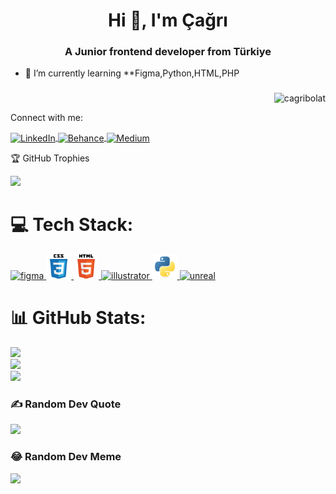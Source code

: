 
<html lang="en">
<head>
    <meta charset="UTF-8">
    <meta name="viewport" content="width=device-width, initial-scale=1.0">
    
        
</head>
<body>
    <h1 align="center">Hi 👋, I'm Çağrı</h1>
    <h3 align="center">A Junior frontend developer from Türkiye</h3>

<ul>
        <li>🌱 I’m currently learning **Figma,Python,HTML,PHP</li>
    </ul>
    <!-- Diğer içerikler buraya gelecek -->
    <h3 id="website-address" align="center"></h3>
    <p align="right"> <img src="https://komarev.com/ghpvc/?username=cagribolat&label=Profile%20views&color=0e75b6&style=flat" alt="cagribolat" /> </p>
</body>
</html>

 Connect with me:
<p align="left">
    <a href="https://linkedin.com/in/%c3%a7a%c4%9fr%c4%b1bolat/" target="_blank" rel="noopener noreferrer">
        <img align="center" src="https://raw.githubusercontent.com/rahuldkjain/github-profile-readme-generator/master/src/images/icons/Social/linked-in-alt.svg" alt="LinkedIn" height="30" width="40" />
    </a>
    <a href="https://www.behance.net/cagribolat" target="_blank" rel="noopener noreferrer">
        <img align="center" src="https://raw.githubusercontent.com/rahuldkjain/github-profile-readme-generator/master/src/images/icons/Social/behance.svg" alt="Behance" height="30" width="40" />
    </a>
    <a href="https://medium.com/@cbolat2020" target="_blank" rel="noopener noreferrer">
        <img align="center" src="https://raw.githubusercontent.com/rahuldkjain/github-profile-readme-generator/master/src/images/icons/Social/medium.svg" alt="Medium" height="30" width="40" />
    </a>
</p>



🏆 GitHub Trophies

![](https://github-profile-trophy.vercel.app/?username=cagribolat&theme=dracula&no-frame=false&no-bg=false&margin-w=4)

 




# 💻 Tech Stack:

<a href="https://www.figma.com/" target="_blank" rel="noopener noreferrer">
    <img src="https://www.vectorlogo.zone/logos/figma/figma-icon.svg" alt="figma" width="40" height="40"/>
</a>
<a href="https://www.w3schools.com/css/" target="_blank" rel="noopener noreferrer">
    <img src="https://raw.githubusercontent.com/devicons/devicon/master/icons/css3/css3-original-wordmark.svg" alt="css3" width="40" height="40"/>
</a>
<a href="https://www.w3.org/html/" target="_blank" rel="noopener noreferrer">
    <img src="https://raw.githubusercontent.com/devicons/devicon/master/icons/html5/html5-original-wordmark.svg" alt="html5" width="40" height="40"/>
</a>
<a href="https://www.adobe.com/tr/products/photoshop.html" target="_blank" rel="noopener noreferrer">
    <img src="https://www.adobe.com/content/dam/acom/one-console/icons_rebrand/ps_appicon.svg" alt="illustrator" width="40" height="40"/>
</a>
<a href="https://www.python.org" target="_blank" rel="noopener noreferrer">
    <img src="https://raw.githubusercontent.com/devicons/devicon/master/icons/python/python-original.svg" alt="python" width="40" height="40"/>
</a>
<a href="https://unrealengine.com/" target="_blank" rel="noopener noreferrer">
    <img src="https://raw.githubusercontent.com/kenangundogan/fontisto/036b7eca71aab1bef8e6a0518f7329f13ed62f6b/icons/svg/brand/unreal-engine.svg" alt="unreal" width="40" height="40"/>
</a>


#



# 📊 GitHub Stats:
![](https://github-readme-stats.vercel.app/api?username=cagribolat&theme=dark&hide_border=false&include_all_commits=false&count_private=false)<br/>
![](https://github-readme-streak-stats.herokuapp.com/?user=cagribolat&theme=dark&hide_border=false)<br/>
![](https://github-readme-stats.vercel.app/api/top-langs/?username=cagribolat&theme=dark&hide_border=false&include_all_commits=false&count_private=false&layout=compact)


### ✍️ Random Dev Quote
![](https://quotes-github-readme.vercel.app/api?type=horizontal&theme=radical)



### 😂 Random Dev Meme
<img src='https://randommeme-five.vercel.app/' style="height: 400px;"/>

<!-- Proudly created with GPRM ( https://gprm.itsvg.in ) -->


